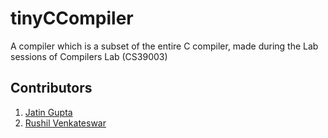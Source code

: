 # tinyCCompiler

A compiler which is a subset of the entire C compiler, made during the Lab sessions of Compilers Lab (CS39003)

## Contributors
1. [Jatin Gupta](https://github.com/jatin0101/)
2. [Rushil Venkateswar](https://github.com/rv4102/)
